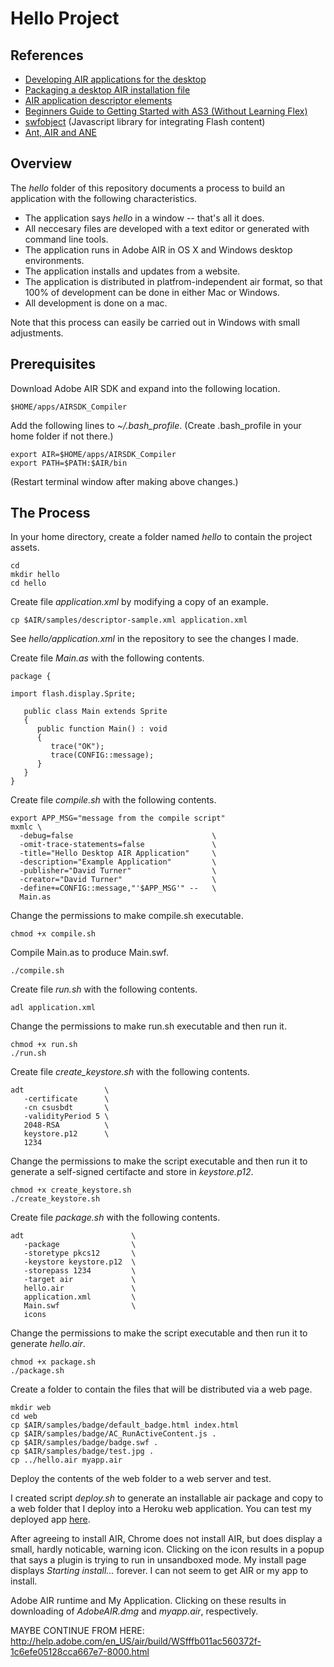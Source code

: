 # Hello Project

## References

- [Developing AIR applications for the desktop](http://help.adobe.com/en_US/air/build/WSfffb011ac560372f20b57e08128cc91aa2f-8000.html)
- [Packaging a desktop AIR installation file](http://help.adobe.com/en_US/air/build/WS5b3ccc516d4fbf351e63e3d118666ade46-7f66.html)
- [AIR application descriptor elements](http://help.adobe.com/en_US/air/build/WSfffb011ac560372f2fea1812938a6e463-8000.html)
- [Beginners Guide to Getting Started with AS3 (Without Learning Flex)](http://www.senocular.com/flash/tutorials/as3withmxmlc/)
- [swfobject](https://code.google.com/p/swfobject/) (Javascript library for integrating Flash content)
- [Ant, AIR and ANE](http://lancelotmobile.com/blog/ant-air-and-ane/)


## Overview

The _hello_ folder of this repository documents a process
to build an application with the following characteristics.

- The application says _hello_ in a window -- that's all it does.
- All neccesary files are developed with a text editor or generated with command line tools.
- The application runs in Adobe AIR in OS X and Windows desktop environments.
- The application installs and updates from a website.
- The application is distributed in platfrom-independent air format, so that 100% of development can be done in either Mac or Windows.
- All development is done on a mac.

Note that this process can easily be carried out in Windows
with small adjustments.

## Prerequisites

Download Adobe AIR SDK and expand into the following location.

    $HOME/apps/AIRSDK_Compiler

Add the following lines to _~/.bash_profile_.
(Create .bash_profile in your home folder if not there.)

    export AIR=$HOME/apps/AIRSDK_Compiler
    export PATH=$PATH:$AIR/bin

(Restart terminal window after making above changes.)

## The Process

In your home directory, create a folder named _hello_ to contain the project assets.

    cd
    mkdir hello
    cd hello

Create file _application.xml_ by modifying a copy of an example.

    cp $AIR/samples/descriptor-sample.xml application.xml

See _hello/application.xml_ in the repository to see the changes I made.

Create file _Main.as_ with the following contents.

```
package {

import flash.display.Sprite;

   public class Main extends Sprite
   { 
      public function Main() : void
      { 
         trace("OK");
         trace(CONFIG::message);
      }
   }
}
```

Create file _compile.sh_ with the following contents.

```
export APP_MSG="message from the compile script"
mxmlc \
  -debug=false                               \
  -omit-trace-statements=false               \
  -title="Hello Desktop AIR Application"     \
  -description="Example Application"         \
  -publisher="David Turner"                  \
  -creator="David Turner"                    \
  -define+=CONFIG::message,"'$APP_MSG'" --   \
  Main.as
```

Change the permissions to make compile.sh executable.

    chmod +x compile.sh

Compile Main.as to produce Main.swf.

    ./compile.sh

Create file _run.sh_ with the following contents.

```
adl application.xml
```

Change the permissions to make run.sh executable and then run it.

    chmod +x run.sh
    ./run.sh

Create file _create_keystore.sh_ with the following contents.

```
adt                  \
   -certificate      \
   -cn csusbdt       \
   -validityPeriod 5 \
   2048-RSA          \
   keystore.p12      \
   1234
```

Change the permissions to make the script executable and then run it
to generate a self-signed certifacte and store in _keystore.p12_.

    chmod +x create_keystore.sh
    ./create_keystore.sh

Create file _package.sh_ with the following contents.

```
adt                        \
   -package                \
   -storetype pkcs12       \
   -keystore keystore.p12  \
   -storepass 1234         \
   -target air             \
   hello.air               \
   application.xml         \
   Main.swf                \
   icons
```

Change the permissions to make the script executable and then run it
to generate _hello.air_.

    chmod +x package.sh
    ./package.sh

Create a folder to contain the files that will be distributed via a web page.

    mkdir web
    cd web
    cp $AIR/samples/badge/default_badge.html index.html
    cp $AIR/samples/badge/AC_RunActiveContent.js .
    cp $AIR/samples/badge/badge.swf .
    cp $AIR/samples/badge/test.jpg .
    cp ../hello.air myapp.air

Deploy the contents of the web folder to a web server and test.

I created script _deploy.sh_ to generate an installable air package
and copy to a web folder that I deploy into a Heroku web application.
You can test my deployed app <a href="https://csusbdt-air.herokuapp.com/">here</a>.

After agreeing to install AIR, Chrome does not install AIR, 
but does display a small, hardly noticable, warning icon.
Clicking on the icon results in a popup that says a plugin is trying to run in 
unsandboxed mode.  My install page displays _Starting install..._ forever.
I can not seem to get AIR or my app to install.


Adobe AIR runtime and My Application.  Clicking on these results in 
downloading of _AdobeAIR.dmg_ and _myapp.air_, respectively.


MAYBE CONTINUE FROM HERE: http://help.adobe.com/en_US/air/build/WSfffb011ac560372f-1c6efe05128cca667e7-8000.html



